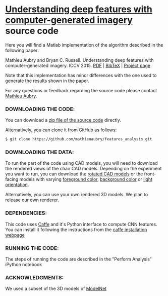[Understanding deep features with computer-generated imagery](http://imagine.enpc.fr/~aubrym/projects/features_analysis/) source code
===========

Here you will find a Matlab implementation of the algorithm described
in the following paper:

   Mathieu Aubry and Bryan C. Russell.
   Understanding deep features with computer-generated imagery.
   ICCV 2015.
   [PDF](http://imagine.enpc.fr/~aubrym/projects/features_analysis/texts/understanding_deep_features_with_CG.pdf) | [BibTeX](http://imagine.enpc.fr/~aubrym/projects/features_analysis/texts/2015-understanding-deep-features_bibtex.html) | [Project page](http://imagine.enpc.fr/~aubrym/projects/features_analysis/)

Note that this implementation has minor differences with the one used to generate the results shown in the paper.

For any questions or feedback regarding the source code please contact [Mathieu Aubry](mailto:mathieu.aubry@imagine.enpc.fr). 


### DOWNLOADING THE CODE:

You can download a [zip file of the source code](https://github.com/mathieuaubry/features_analysis/archive/master.zip) directly.  

Alternatively, you can clone it from GitHub as follows:

``` sh
$ git clone https://github.com/mathieuaubry/features_analysis.git
```

### DOWNLOADING THE DATA:


To run the part of the code using CAD models, you will need to download the rendered views of the chair CAD
models. Depending on the experiment you want to run, you can download the [rotated CAD models](https://drive.google.com/file/d/1Balez1vyIZDyCPbR3zmwSCOZKxZk9Uo3/view?usp=sharing) or the front-facing models with varying [foreground color](https://drive.google.com/file/d/1zo1Q-y6MklkDY-AYribuFNbuQ4l1YcBs/view?usp=sharing), [background color](https://drive.google.com/file/d/1Tl2xzyg_MLKGERiwrYyePbu0mmJHU44G/view?usp=sharing) or [light orientation](https://drive.google.com/file/d/1eJOhiFcNcDxf9kwGJl5dzKPNW9bUc2K6/view?usp=sharing).

Alternatively, you can use your own rendered 3D models. We plan to release our own renderer.

### DEPENDENCIES:

This code uses [Caffe](http://caffe.berkeleyvision.org/) and it's Python interface to compute CNN features. You can install it following the instructions from the [caffe installation webpage](http://caffe.berkeleyvision.org/installation.html)

### RUNNING THE CODE:

The steps of running the code are described in the "Perform Analysis" iPython notebook 


### ACKNOWLEDGMENTS:

We used a subset of the 3D models of [ModelNet](http://modelnet.cs.princeton.edu/)


